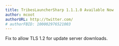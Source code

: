 ```yaml
---
title: TribesLauncherSharp 1.1.1.0 Available Now
author: mcoot
authorURL: http://twitter.com/
# authorFBID: 100002976521003
---
```


Fix to allow TLS 1.2 for update server downloads.